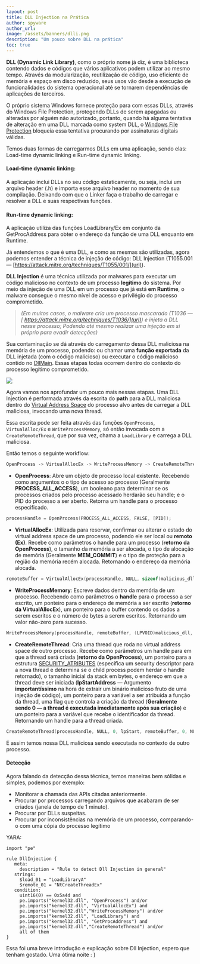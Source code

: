 ```yaml
---
layout: post
title: DLL Injection na Prática
author: spyware
author_url: 
image: /assets/banners/dlli.png
description: "Um pouco sobre DLL na prática"
toc: true
---
```


**DLL (Dynamic Link Library)**, como o próprio nome já diz, é uma biblioteca contendo dados e códigos que vários aplicativos podem utilizar ao mesmo tempo. Através da modularização, reutilização de código, uso eficiente de memória e espaço em disco reduzido, seus usos vão desde a execução de funcionalidades do sistema operacional até se tornarem dependências de aplicações de terceiros.

O próprio sistema Windows fornece proteção para com essas DLLs, através do Windows File Protection, protegendo DLLs de serem apagadas ou alteradas por alguém não autorizado, portanto, quando há alguma tentativa de alteração em uma DLL marcada como system DLL, o [Windows File Protection](https://learn.microsoft.com/en-us/troubleshoot/windows-client/deployment/dynamic-link-library#dll-dependencies) bloqueia essa tentativa procurando por assinaturas digitais válidas.

Temos duas formas de carregarmos DLLs em uma aplicação, sendo elas: Load-time dynamic linking e Run-time dynamic linking.

#### Load-time dynamic linking:
A aplicação inclui DLLs no seu código estaticamente, ou seja, inclui um arquivo header (.h) e importa esse arquivo header no momento de sua compilação. Deixando com que o Linker faça o trabalho de carregar e resolver a DLL e suas respectivas funções.

#### Run-time dynamic linking:
A aplicação utiliza das funções LoadLibrary/Ex em conjunto da GetProcAddress para obter o endereço da função de uma DLL enquanto em Runtime.

Já entendemos o que é uma DLL, e como as mesmas são utilizadas, agora podemos entender a técnica de injeção de código: DLL Injection (T1055.001 — [https://attack.mitre.org/techniques/T1055/001/](url)).

**DLL Injection** é uma técnica utilizada por malwares para executar um código malicioso no contexto de um processo **legítimo** do sistema. Por meio da injeção de uma DLL em um processo que já está **em Runtime**, o malware consegue o mesmo nível de acesso e privilégio do processo comprometido.

> _(Em muitos casos, o malware cria um processo mascarado (T1036 —[ https://attack.mitre.org/techniques/T1036/](url)) e injeta a DLL nesse processo; Podendo até mesmo realizar uma injeção em si próprio para evadir detecções)_

Sua contaminação se dá através do carregamento dessa DLL maliciosa na memória de um processo, podendo: ou chamar uma **função exportada** da DLL injetada (com o código malicioso) ou executar o código malicioso contido no [DllMain](https://learn.microsoft.com/en-us/windows/win32/dlls/dllmain). Essas etapas todas ocorrem dentro do contexto do processo legítimo comprometido.

<img src="https://miro.medium.com/v2/resize:fit:1100/format:webp/1*vR5MuwbWNqj1luLou_i63g.jpeg">

Agora vamos nos aprofundar um pouco mais nessas etapas. Uma DLL Injection é performada através da escrita do **path** para a DLL maliciosa dentro do [Virtual Address Space](https://learn.microsoft.com/en-us/windows/win32/memory/virtual-address-space) do processo alvo antes de carregar a DLL maliciosa, invocando uma nova thread.

Essa escrita pode ser feita através das funções `OpenProcess`, `VirtualAlloc/Ex` e `WriteProcessMemory`, só então invocada com a `CreateRemoteThread`, que por sua vez, chama a `LoadLibrary` e carrega a DLL maliciosa.

Então temos o seguinte workflow:

```c
OpenProcess -> VirtualAllocEx -> WriteProcessMemory -> CreateRemoteThread
```

- **OpenProcess**:
Abre um objeto de processo local existente. Recebendo como argumentos o o tipo de acesso ao processo (Geralmente **PROCESS_ALL_ACCESS**), um booleano para determinar se os processos criados pelo processo acessado herdarão seu handle; e o PID do processo a ser aberto. Retorna um handle para o processo especificado.

```c
processHandle = OpenProcess(PROCESS_ALL_ACCESS, FALSE, [PID]);
```

- **VirtualAllocEx**:
Utilizada para reservar, confirmar ou alterar o estado do virtual address space de um processo, podendo ele ser local ou **remoto (Ex)**. Recebe como parâmetros o handle para um processo (**retorno da OpenProcess**), o tamanho da memória a ser alocada, o tipo de alocação de memória (Geralmente **MEM_COMMIT**) e o tipo de proteção para a região da memória recém alocada. Retornando o endereço da memória alocada.

```c
remoteBuffer = VirtualAllocEx(processHandle, NULL, sizeof(malicious_dll), MEM_COMMIT, PAGE_READWRITE);
```

- **WriteProcessMemory**:
Escreve dados dentro da memória de um processo. Recebendo como parâmetros o **handle** para o processo a ser escrito, um ponteiro para o endereço de memória a ser escrito (**retorno da VirtualAllocEx**), um ponteiro para o buffer contendo os dados a serem escritos e o número de bytes a serem escritos. Retornando um valor não-zero para sucesso.

```c
WriteProcessMemory(processHandle, remoteBuffer, (LPVOID)malicious_dll, sizeof(malicious_dll), NULL);
```

- **CreateRemoteThread**:
Cria uma thread que roda no virtual address space de outro processo. Recebe como parâmetros um handle para em que a thread será criada (**retorno da OpenProcess**), um ponteiro para a estrutura [SECURITY_ATRIBUTES](https://learn.microsoft.com/en-us/windows/win32/api/wtypesbase/ns-wtypesbase-security_attributes) (especifica um security descriptor para a nova thread e determina se o child process podem herdar o handle retornado), o tamanho inicial da stack em bytes, o endereço em que a thread deve ser iniciada (**lpStartAddress** — Argumento **importantíssimo** na hora de extrair um binário malicioso fruto de uma injeção de código), um ponteiro para a variável a ser atribuída a função da thread, uma flag que controla a criação da thread (**Geralmente sendo 0 — a thread é executada imediatamente após sua criação**) e um ponteiro para a variável que recebe o identificador da thread. Retornando um handle para a thread criada.

```c
CreateRemoteThread(processHandle, NULL, 0, lpStart, remoteBuffer, 0, NULL);
```

E assim temos nossa DLL maliciosa sendo executada no contexto de outro processo.

#### Detecção

Agora falando da detecção dessa técnica, temos maneiras bem sólidas e simples, podemos por exemplo:

- Monitorar a chamada das APIs citadas anteriormente.
- Procurar por processos carregando arquivos que acabaram de ser criados (janela de tempo de 1 minuto).
- Procurar por DLLs suspeitas.
- Procurar por inconsistências na memória de um processo, comparando-o com uma cópia do processo legítimo

YARA:

```yara
import "pe"

rule DllInjection {
   meta:
     description = "Rule to detect Dll Injection in general"
   strings:
     $load_01 = "LoadLibraryA"
     $remote_01 = "NtCreateThreadEx"
   condition:
     uint16(0) == 0x5a4d and
     pe.imports("kernel32.dll", "OpenProcess") and/or
     pe.imports("kernel32.dll", "VirtualAllocEx") and
     pe.imports("kernel32.dll","WriteProcessMemory") and/or
     pe.imports("kernel32.dll", "LoadLibrary") and
     pe.imports("kernel32.dll", "GetProcAddress") and
     pe.imports("kernel32.dll","CreateRemoteThread") and/or
     all of them
}
```

Essa foi uma breve introdução e explicação sobre Dll Injection, espero que tenham gostado. Uma ótima noite : )
